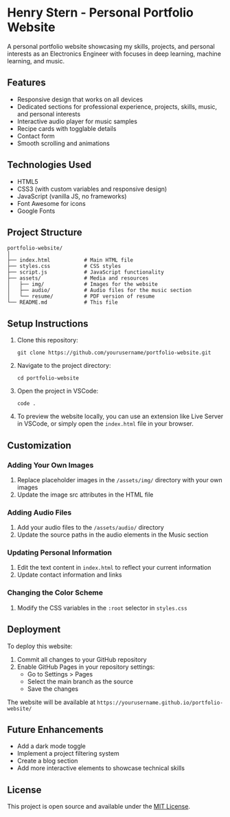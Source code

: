 # Henry Stern - Personal Portfolio Website

A personal portfolio website showcasing my skills, projects, and personal interests as an Electronics Engineer with focuses in deep learning, machine learning, and music.

## Features

- Responsive design that works on all devices
- Dedicated sections for professional experience, projects, skills, music, and personal interests
- Interactive audio player for music samples
- Recipe cards with togglable details
- Contact form
- Smooth scrolling and animations

## Technologies Used

- HTML5
- CSS3 (with custom variables and responsive design)
- JavaScript (vanilla JS, no frameworks)
- Font Awesome for icons
- Google Fonts

## Project Structure

```
portfolio-website/
│
├── index.html           # Main HTML file
├── styles.css           # CSS styles
├── script.js            # JavaScript functionality
├── assets/              # Media and resources
│   ├── img/             # Images for the website
│   ├── audio/           # Audio files for the music section
│   └── resume/          # PDF version of resume
└── README.md            # This file
```

## Setup Instructions

1. Clone this repository:
   ```
   git clone https://github.com/yourusername/portfolio-website.git
   ```

2. Navigate to the project directory:
   ```
   cd portfolio-website
   ```

3. Open the project in VSCode:
   ```
   code .
   ```

4. To preview the website locally, you can use an extension like Live Server in VSCode, or simply open the `index.html` file in your browser.

## Customization

### Adding Your Own Images
1. Replace placeholder images in the `/assets/img/` directory with your own images
2. Update the image src attributes in the HTML file

### Adding Audio Files
1. Add your audio files to the `/assets/audio/` directory
2. Update the source paths in the audio elements in the Music section

### Updating Personal Information
1. Edit the text content in `index.html` to reflect your current information
2. Update contact information and links

### Changing the Color Scheme
1. Modify the CSS variables in the `:root` selector in `styles.css`

## Deployment

To deploy this website:

1. Commit all changes to your GitHub repository
2. Enable GitHub Pages in your repository settings:
   - Go to Settings > Pages
   - Select the main branch as the source
   - Save the changes

The website will be available at `https://yourusername.github.io/portfolio-website/`

## Future Enhancements

- Add a dark mode toggle
- Implement a project filtering system
- Create a blog section
- Add more interactive elements to showcase technical skills

## License

This project is open source and available under the [MIT License](LICENSE).